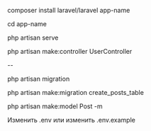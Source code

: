 composer install laravel/laravel app-name

cd app-name

php artisan serve

php artisan make:controller UserController

--

php artisan migration

php artisan make:migration create_posts_table

php artisan make:model Post -m

Изменить .env или изменить .env.example

